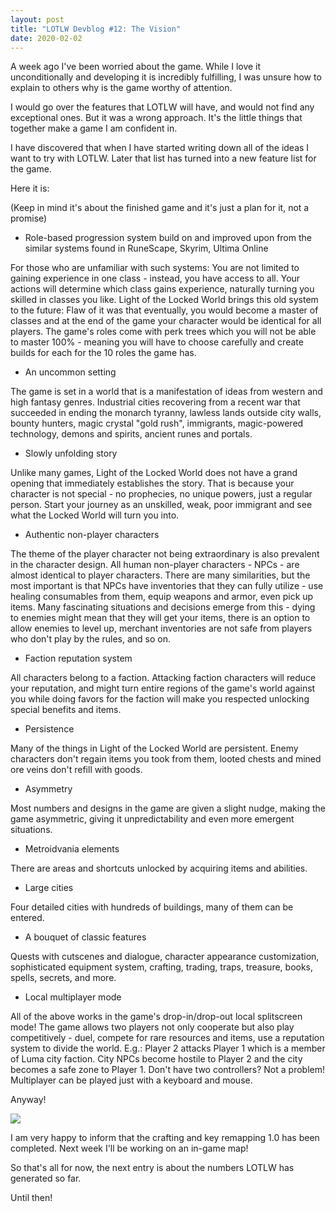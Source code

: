 ```yaml
---
layout: post
title: "LOTLW Devblog #12: The Vision"
date: 2020-02-02
---
```


A week ago I've been worried about the game.
While I love it unconditionally and developing it is incredibly fulfilling, I was unsure how to explain to others why is the game worthy of attention.

I would go over the features that LOTLW will have, and would not find any exceptional ones.
But it was a wrong approach. It's the little things that together make a game I am confident in.

I have discovered that when I have started writing down all of the ideas I want to try with LOTLW.
Later that list has turned into a new feature list for the game.

Here it is:

(Keep in mind it's about the finished game and it's just a plan for it, not a promise)

* Role-based progression system build on and improved upon from the similar systems found in RuneScape, Skyrim, Ultima Online

For those who are unfamiliar with such systems: You are not limited to gaining experience in one class - instead, you have access to all. Your actions will determine which class gains experience, naturally turning you skilled in classes you like.
Light of the Locked World brings this old system to the future: Flaw of it was that eventually, you would become a master of classes and at the end of the game your character would be identical for all players.
The game's roles come with perk trees which you will not be able to master 100% - meaning you will have to choose carefully and create builds for each for the 10 roles the game has.

* An uncommon setting

The game is set in a world that is a manifestation of ideas from western and high fantasy genres.
Industrial cities recovering from a recent war that succeeded in ending the monarch tyranny, lawless lands outside city walls, bounty hunters, magic crystal "gold rush", immigrants, magic-powered technology, demons and spirits, ancient runes and portals.

* Slowly unfolding story

Unlike many games, Light of the Locked World does not have a grand opening that immediately establishes the story.
That is because your character is not special - no prophecies, no unique powers, just a regular person.
Start your journey as an unskilled, weak, poor immigrant and see what the Locked World will turn you into.

* Authentic non-player characters

The theme of the player character not being extraordinary is also prevalent in the character design.
All human non-player characters - NPCs - are almost identical to player characters.
There are many similarities, but the most important is that NPCs have inventories that they can fully utilize - use healing consumables from them, equip weapons and armor, even pick up items.
Many fascinating situations and decisions emerge from this - dying to enemies might mean that they will get your items, there is an option to allow enemies to level up, merchant inventories are not safe from players who don't play by the rules, and so on.

* Faction reputation system

All characters belong to a faction.
Attacking faction characters will reduce your reputation, and might turn entire regions of the game's world against you while doing favors for the faction will make you respected unlocking special benefits and items.

* Persistence

Many of the things in Light of the Locked World are persistent.
Enemy characters don't regain items you took from them, looted chests and mined ore veins don't refill with goods.

* Asymmetry

Most numbers and designs in the game are given a slight nudge, making the game asymmetric, giving it unpredictability and even more emergent situations.

* Metroidvania elements

There are areas and shortcuts unlocked by acquiring items and abilities.

* Large cities

Four detailed cities with hundreds of buildings, many of them can be entered.

* A bouquet of classic features

Quests with cutscenes and dialogue, character appearance customization, sophisticated equipment system, crafting, trading, traps, treasure, books, spells, secrets, and more.

* Local multiplayer mode

All of the above works in the game's drop-in/drop-out local splitscreen mode!
The game allows two players not only cooperate but also play competitively - duel, compete for rare resources and items, use a reputation system to divide the world.
E.g.: Player 2 attacks Player 1 which is a member of Luma city faction. City NPCs become hostile to Player 2 and the city becomes a safe zone to Player 1.
Don't have two controllers? Not a problem! Multiplayer can be played just with a keyboard and mouse.

Anyway!

![](https://steamcdn-a.akamaihd.net/steamcommunity/public/images/clans/35157834/edc99b7f0dd1483aa62e0ddc6248bbfc40082544.gif)

I am very happy to inform that the crafting and key remapping 1.0 has been completed.
Next week I'll be working on an in-game map!

So that's all for now, the next entry is about the numbers LOTLW has generated so far.

Until then!
